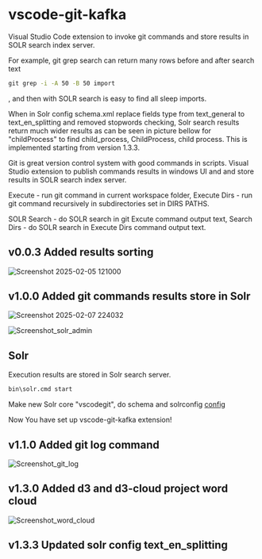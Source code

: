 # vscode-git-kafka
Visual Studio Code extension to invoke git commands and store results in SOLR search index server.

For example, git grep search can return many rows before and after search text
```cmd
git grep -i -A 50 -B 50 import
```
, and then with SOLR search is easy to find all sleep imports.

When in Solr config schema.xml replace fields type from text_general to text_en_splitting and removed stopwords checking, Solr search results return much wider results as can be seen in picture bellow for "childProcess" to find child_process, ChildProcess, child process.
This is implemented starting from version 1.3.3.

Git is great version control system with good commands in scripts. Visual Studio extension to publish commands results in windows UI and and store results in SOLR search index server.

Execute - run git command in current workspace folder, Execute Dirs - run git command recursively in subdirectories set in DIRS PATHS.

SOLR Search - do SOLR search in git Excute command output text, Search Dirs - do SOLR search in Execute Dirs command output text.

## v0.0.3 Added results sorting
![Screenshot 2025-02-05 121000](https://github.com/user-attachments/assets/214bad36-21e0-4919-9763-94cda66274ce)

## v1.0.0 Added git commands results store in Solr
![Screenshot 2025-02-07 224032](https://github.com/user-attachments/assets/ca733719-d9f5-4f42-9b1f-4e6eff7831f9)

![Screenshot_solr_admin](https://github.com/user-attachments/assets/d3389d33-c866-45eb-84ce-dfb28359394f)

## Solr
Execution results are stored in Solr search server. 

```cmd
bin\solr.cmd start 
```

Make new Solr core "vscodegit", do schema and solrconfig [config](/vscode/vscode-git-kafka/config)

Now You have set up vscode-git-kafka extension!

## v1.1.0 Added git log command
![Screenshot_git_log](https://github.com/user-attachments/assets/2e2ac73d-7a10-4475-a3cf-b4cac7c0f33b)

## v1.3.0 Added d3 and d3-cloud project word cloud
![Screenshot_word_cloud](https://github.com/user-attachments/assets/ab74be71-561a-459f-84ca-e038c49eacd6)

## v1.3.3  Updated solr config text_en_splitting
